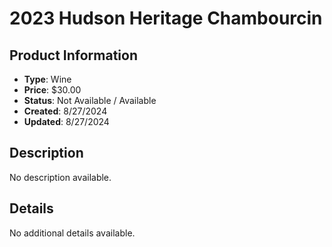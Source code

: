 # 2023 Hudson Heritage Chambourcin

## Product Information
- **Type**: Wine
- **Price**: $30.00
- **Status**: Not Available / Available
- **Created**: 8/27/2024
- **Updated**: 8/27/2024

## Description
No description available.



## Details
No additional details available.
